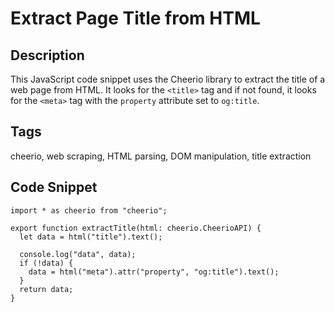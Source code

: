 # Extract Page Title from HTML

## Description
This JavaScript code snippet uses the Cheerio library to extract the title of a web page from HTML. It looks for the `<title>` tag and if not found, it looks for the `<meta>` tag with the `property` attribute set to `og:title`.

## Tags
cheerio,  web scraping,  HTML parsing,  DOM manipulation,  title extraction

## Code Snippet
```
import * as cheerio from "cheerio";

export function extractTitle(html: cheerio.CheerioAPI) {
  let data = html("title").text();

  console.log("data", data);
  if (!data) {
    data = html("meta").attr("property", "og:title").text();
  }
  return data;
}
```
